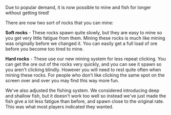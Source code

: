 Due to popular demand, it is now possible to mine and fish for longer without getting tired!

There are now two sort of rocks that you can mine:

**Soft rocks** - These rocks spawn quite slowly, but they are easy to mine so you get very little fatigue from them. Mining these rocks is much like mining was originally before we changed it. You can easily get a full load of ore before you become too tired to mine.

**Hard rocks** - These use our new mining system for less repeat clicking. You can get the ore out of the rocks very quickly, and you can see it spawn so you aren't clicking blindly. However you will need to rest quite often when mining these rocks. For people who don't like clicking the same spot on the screen over and over you may find this way more fun.

We've also adjusted the fishing system. We considered introducing deep and shallow fish, but it doesn't work too well so instead we've just made the fish give a lot less fatigue than before, and spawn close to the original rate. This was what most players indicated they wanted.
